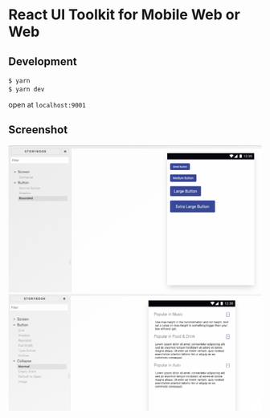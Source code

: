 # React UI Toolkit for Mobile Web or Web

## Development

```bash
$ yarn
$ yarn dev
```

open at `localhost:9001`

## Screenshot

![alt text](./screenshot/ss_1.png "SS 1")
![alt text](./screenshot/ss_2.png "SS 2")

